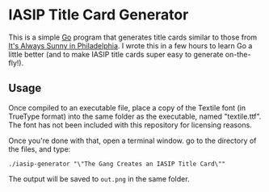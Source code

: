 # IASIP Title Card Generator

This is a simple [Go](https://golang.org) program that generates title cards similar to those from
[It's Always Sunny in Philadelphia](https://en.wikipedia.org/wiki/It%27s_Always_Sunny_in_Philadelphia).
I wrote this in a few hours to learn Go a little better (and to make IASIP title cards super easy to
generate on-the-fly!).

## Usage

Once compiled to an executable file, place a copy of the Textile font (in TrueType format) into the
same folder as the executable, named "textile.ttf".
The font has not been included with this repository for licensing reasons.

Once you're done with that, open a terminal window. go to the directory of the files, and type:

```
./iasip-generator "\"The Gang Creates an IASIP Title Card\""
```

The output will be saved to `out.png` in the same folder.

